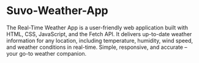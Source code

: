 # Suvo-Weather-App
The Real-Time Weather App is a user-friendly web application built with HTML, CSS, JavaScript, and the Fetch API. It delivers up-to-date weather information for any location, including temperature, humidity, wind speed, and weather conditions in real-time. Simple, responsive, and accurate – your go-to weather companion.
